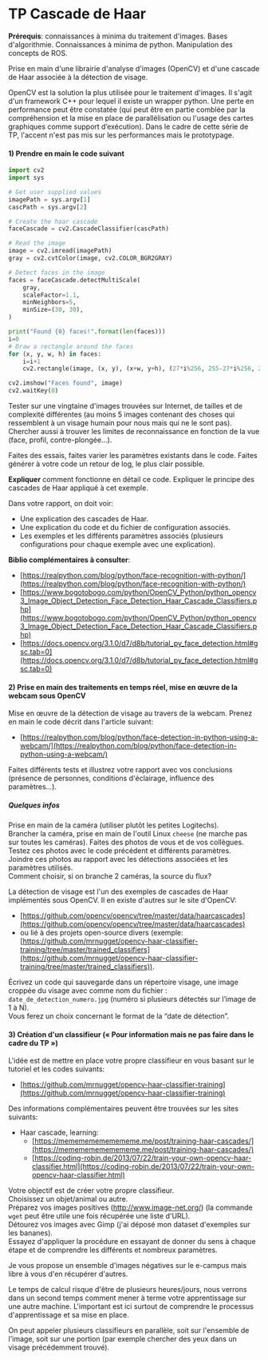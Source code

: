 
# TP Cascade de Haar



**Prérequis**: connaissances à minima du traitement d'images. Bases d'algorithmie. Connaissances à minima de python. Manipulation des concepts de ROS.

Prise en main d'une librairie d'analyse d'images (OpenCV) et d'une cascade de Haar associée à la détection de visage.

OpenCV est la solution la plus utilisée pour le traitement d'images. Il s'agit d'un framework C++ pour lequel il existe un wrapper python. Une perte en performance peut être constatée (qui peut être en partie comblée par la compréhension et la mise en place de parallélisation ou l'usage des cartes graphiques comme support d’exécution). Dans le cadre de cette série de TP, l'accent n'est pas mis sur les performances mais le prototypage.

#### 1) Prendre en main le code suivant

```python
import cv2
import sys

# Get user supplied values
imagePath = sys.argv[1]
cascPath = sys.argv[2]

# Create the haar cascade
faceCascade = cv2.CascadeClassifier(cascPath)

# Read the image
image = cv2.imread(imagePath)
gray = cv2.cvtColor(image, cv2.COLOR_BGR2GRAY)

# Detect faces in the image
faces = faceCascade.detectMultiScale(
    gray,
    scaleFactor=1.1,
    minNeighbors=5,
    minSize=(30, 30),
)

print("Found {0} faces!".format(len(faces)))
i=0
# Draw a rectangle around the faces
for (x, y, w, h) in faces:
    i=i+1
    cv2.rectangle(image, (x, y), (x+w, y+h), (27*i%256, 255-27*i%256, 27*i%256), 2)

cv2.imshow("Faces found", image)
cv2.waitKey(0)
```

Tester sur une vingtaine d'images trouvées sur Internet, de tailles et de complexité différentes (au moins 5 images contenant des choses qui ressemblent à un visage humain pour nous mais qui ne le sont pas). Chercher aussi à trouver les limites de reconnaissance en fonction de la vue (face, profil, contre-plongée...).

Faites des essais, faites varier les paramètres existants dans le code. Faites générer à votre code un retour de log, le plus clair possible.

**Expliquer** comment fonctionne en détail ce code. Expliquer le principe des cascades de Haar appliqué à cet exemple.

Dans votre rapport, on doit voir:
- Une explication des cascades de Haar.
- Une explication du code et du fichier de configuration associés.
- Les exemples et les différents paramètres associés (plusieurs configurations pour chaque exemple avec une explication).

**Biblio complémentaires à consulter**:
- [https://realpython.com/blog/python/face-recognition-with-python/](https://realpython.com/blog/python/face-recognition-with-python/)
- [https://www.bogotobogo.com/python/OpenCV_Python/python_opencv3_Image_Object_Detection_Face_Detection_Haar_Cascade_Classifiers.php](https://www.bogotobogo.com/python/OpenCV_Python/python_opencv3_Image_Object_Detection_Face_Detection_Haar_Cascade_Classifiers.php)
- [https://docs.opencv.org/3.1.0/d7/d8b/tutorial_py_face_detection.html#gsc.tab=0](https://docs.opencv.org/3.1.0/d7/d8b/tutorial_py_face_detection.html#gsc.tab=0)

#### 2) Prise en main des traitements en temps réel, mise en œuvre de la webcam sous OpenCV

Mise en œuvre de la détection de visage au travers de la webcam. Prenez en main le code décrit dans l'article suivant:
- [https://realpython.com/blog/python/face-detection-in-python-using-a-webcam/](https://realpython.com/blog/python/face-detection-in-python-using-a-webcam/)

Faites différents tests et illustrez votre rapport avec vos conclusions (présence de personnes, conditions d'éclairage, influence des paramètres...).

##### Quelques infos

Prise en main de la caméra (utiliser plutôt les petites Logitechs).  
Brancher la caméra, prise en main de l'outil Linux `cheese` (ne marche pas sur toutes les caméras). Faites des photos de vous et de vos collègues. Testez ces photos avec le code précédent et différents paramètres.  
Joindre ces photos au rapport avec les détections associées et les paramètres utilisés.  
Comment choisir, si on branche 2 caméras, la source du flux?

La détection de visage est l'un des exemples de cascades de Haar implémentés sous OpenCV. Il en existe d'autres sur le site d'OpenCV:  
- [https://github.com/opencv/opencv/tree/master/data/haarcascades](https://github.com/opencv/opencv/tree/master/data/haarcascades)  
- ou lié à des projets open-source divers (exemple: [https://github.com/mrnugget/opencv-haar-classifier-training/tree/master/trained_classifiers](https://github.com/mrnugget/opencv-haar-classifier-training/tree/master/trained_classifiers)).

Écrivez un code qui sauvegarde dans un répertoire visage, une image croppée du visage avec comme nom du fichier : `date_de_detection_numero.jpg` (numéro si plusieurs détectés sur l’image de 1 à N).  
Vous ferez un choix concernant le format de la “date de détection”.


#### 3) Création d'un classifieur (« Pour information mais ne pas faire dans le cadre du TP »)

L'idée est de mettre en place votre propre classifieur en vous basant sur le tutoriel et les codes suivants:
- [https://github.com/mrnugget/opencv-haar-classifier-training](https://github.com/mrnugget/opencv-haar-classifier-training)

Des informations complémentaires peuvent être trouvées sur les sites suivants:  
- Haar cascade, learning:
  - [https://memememememememe.me/post/training-haar-cascades/](https://memememememememe.me/post/training-haar-cascades/)
  - [https://coding-robin.de/2013/07/22/train-your-own-opencv-haar-classifier.html](https://coding-robin.de/2013/07/22/train-your-own-opencv-haar-classifier.html)

Votre objectif est de créer votre propre classifieur.  
Choisissez un objet/animal ou autre.  
Préparez vos images positives (http://www.image-net.org/) (la commande `wget` peut être utile une fois récupérée une liste d'URL).  
Détourez vos images avec Gimp (j'ai déposé mon dataset d'exemples sur les bananes).  
Essayez d'appliquer la procédure en essayant de donner du sens à chaque étape et de comprendre les différents et nombreux paramètres.

Je vous propose un ensemble d'images négatives sur le e-campus mais libre à vous d'en récupérer d'autres.

Le temps de calcul risque d'être de plusieurs heures/jours, nous verrons dans un second temps comment mener à terme votre apprentissage sur une autre machine. L'important est ici surtout de comprendre le processus d'apprentissage et sa mise en place.

On peut appeler plusieurs classifieurs en parallèle, soit sur l'ensemble de l'image, soit sur une portion (par exemple chercher des yeux dans un visage précédemment trouvé).



